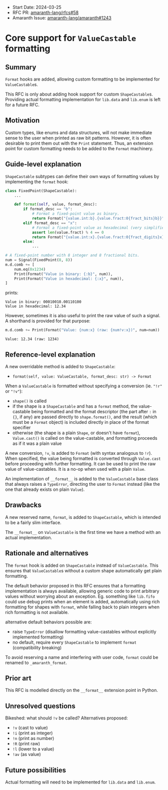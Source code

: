 - Start Date: 2024-03-25
- RFC PR: [amaranth-lang/rfcs#58](https://github.com/amaranth-lang/rfcs/pull/58)
- Amaranth Issue: [amaranth-lang/amaranth#1243](https://github.com/amaranth-lang/amaranth/issues/1243)

# Core support for `ValueCastable` formatting

## Summary
[summary]: #summary

`Format` hooks are added, allowing custom formatting to be implemented for `ValueCastable`s.

This RFC is only about adding hook support for custom `ShapeCastable`s. Providing actual formatting implementation for `lib.data` and `lib.enum` is left for a future RFC.

## Motivation
[motivation]: #motivation

Custom types, like enums and data structures, will not make immediate sense to the user when printed as raw bit patterns. However, it is often desirable to print them out with the `Print` statement. Thus, an extension point for custom formatting needs to be added to the `Format` machinery.

## Guide-level explanation
[guide-level-explanation]: #guide-level-explanation

`ShapeCastable` subtypes can define their own ways of formatting values by implementing the `format` hook:

```py
class FixedPoint(ShapeCastable):
    ...

    def format(self, value, format_desc):
        if format_desc == "b":
            # Format a fixed-point value as binary.
            return Format("{value.int:b}.{value.fract:0{fract_bits}b}}", value=value, fract_bits=len(value.fract))
        elif format_desc == "x":
            # Format a fixed-point value as hexadecimal (very simplified implementation).
            assert len(value.fract) % 4 == 0
            return Format("{value.int:x}.{value.fract:0{fract_digits}x}}", value=value, fract_digits=len(value.fract) // 4)
        else:
            ...

# A fixed-point number with 8 integer and 8 fractional bits.
num = Signal(FixedPoint(8, 8))
m.d.comb += [
    num.eq(0x1234)
    Print(Format("Value in binary: {:b}", num)),
    Print(Format("Value in hexadecimal: {:x}", num)),
]
```

prints:

```
Value in binary: 00010010.00110100
Value in hexadecimal: 12.34
```

However, sometimes it is also useful to print the raw value of such a signal. A shorthand is provided for that purpose:

```py
m.d.comb += Print(Format("Value: {num:x} (raw: {num!v:x})", num=num))
```

```
Value: 12.34 (raw: 1234)
```

## Reference-level explanation
[reference-level-explanation]: #reference-level-explanation

A new overridable method is added to `ShapeCastable`:

- `format(self, value: ValueCastable, format_desc: str) -> Format`

When a `ValueCastable` is formatted without specifying a conversion (ie. `"!r"` or `"!v"`):

- `shape()` is called
- if the shape is a `ShapeCastable` and has a `format` method, the value-castable being formatted and the format descriptor (the part after `:` in `{}`, if any) are passed directly to `shape.format()`, and the result (which must be a `Format` object) is included directly in place of the format specifier
- otherwise (the shape is a plain `Shape`, or doesn't have `format`), `Value.cast()` is called on the value-castable, and formatting proceeds as if it was a plain value

A new conversion, `!v`, is added to `Format` (with syntax analogous to `!r`). When specified, the value being formatted is converted through `Value.cast` before proceeding with further formatting. It can be used to print the raw value of value-castables. It is a no-op when used with a plain `Value`.

An implementation of `__format__` is added to the `ValueCastable` base class that always raises a `TypeError`, directing the user to `Format` instead (like the one that already exists on plain `Value`).

## Drawbacks
[drawbacks]: #drawbacks

A new reserved name, `format`, is added to `ShapeCastable`, which is intended to be a fairly slim interface.

The `__format__` on `ValueCastable` is the first time we have a method with an actual implementation.

## Rationale and alternatives
[rationale-and-alternatives]: #rationale-and-alternatives

The `format` hook is added on `ShapeCastable` instead of `ValueCastable`. This ensures that `ValueCastable`s without a custom shape automatically get plain formatting.

The default behavior proposed in this RFC ensures that a formatting implementation is always available, allowing generic code to print arbitrary values without worrying about an exception. Eg. something like `lib.fifo` could use debug prints when an element is added, automatically using rich formatting for shapes with `format`, while falling back to plain integers when rich formatting is not available.

alternative default behaviors possible are:

- raise `TypeError` (disallow formatting value-castables without explicitly implemented formatting)
- no default, require every `ShapeCastable` to implement `format` (compatibility breaking)

To avoid reserving a name and interfering with user code, `format` could be renamed to `_amaranth_format`.

## Prior art
[prior-art]: #prior-art

This RFC is modelled directly on the `__format__` extension point in Python.

## Unresolved questions
[unresolved-questions]: #unresolved-questions

Bikeshed: what should `!v` be called? Alternatives proposed:

- `!v` (cast to value)
- `!i` (print as integer)
- `!n` (print as number)
- `!R` (print raw)
- `!l` (lower to a value)
- `!av` (as value)

## Future possibilities
[future-possibilities]: #future-possibilities

Actual formatting will need to be implemented for `lib.data` and `lib.enum`.
